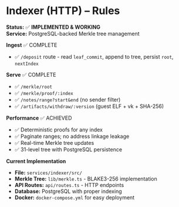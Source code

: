 # Indexer (HTTP) – Rules

**Status:** ✅ **IMPLEMENTED & WORKING**  
**Service:** PostgreSQL-backed Merkle tree management

**Ingest** ✅ COMPLETE
- ✅ `/deposit` route - read `leaf_commit`, append to tree, persist `root`, `nextIndex`

**Serve** ✅ COMPLETE
- ✅ `/merkle/root`  
- ✅ `/merkle/proof/:index`  
- ✅ `/notes/range?start&end` (no sender filter)
- ✅ `/artifacts/withdraw/:version` (guest ELF + vk + SHA-256)

**Performance** ✅ ACHIEVED
- ✅ Deterministic proofs for any index
- ✅ Paginate ranges; no address linkage leakage
- ✅ Real-time Merkle tree updates
- ✅ 31-level tree with PostgreSQL persistence

**Current Implementation**
- **File:** `services/indexer/src/`
- **Merkle Tree:** `lib/merkle.ts` - BLAKE3-256 implementation
- **API Routes:** `api/routes.ts` - HTTP endpoints
- **Database:** PostgreSQL with proper indexing
- **Docker:** `docker-compose.yml` for easy deployment


